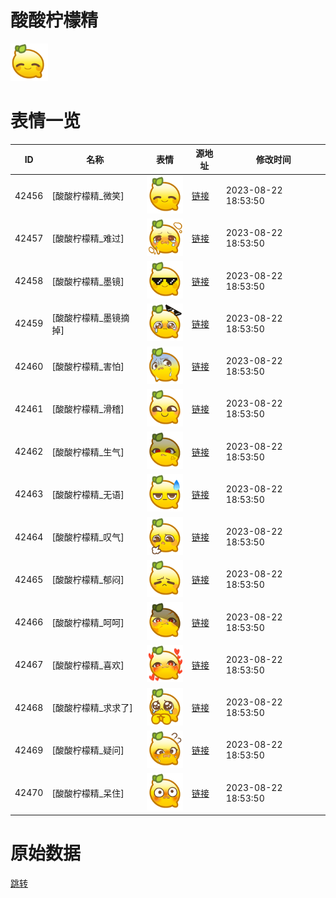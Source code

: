 # 酸酸柠檬精

<img src="./cover.png" height="60" alt="cover" />

# 表情一览

|ID|名称|表情|源地址|修改时间|
|----|----|----|----|----|
|42456|[酸酸柠檬精_微笑]|<img src="./pic/042456_%5B酸酸柠檬精_微笑%5D.png" height="60" alt="微笑"/>|[链接](https://i0.hdslb.com/bfs/garb/a3cbd0cfa43f0b926c8bcca6274fc032ba6145f7.png)|2023-08-22 18:53:50|
|42457|[酸酸柠檬精_难过]|<img src="./pic/042457_%5B酸酸柠檬精_难过%5D.png" height="60" alt="难过"/>|[链接](https://i0.hdslb.com/bfs/garb/a32b62cad030219e03112fd072d80adae4b89673.png)|2023-08-22 18:53:50|
|42458|[酸酸柠檬精_墨镜]|<img src="./pic/042458_%5B酸酸柠檬精_墨镜%5D.png" height="60" alt="墨镜"/>|[链接](https://i0.hdslb.com/bfs/garb/546bca79466739c96476bec5d5770632db8f93ee.png)|2023-08-22 18:53:50|
|42459|[酸酸柠檬精_墨镜摘掉]|<img src="./pic/042459_%5B酸酸柠檬精_墨镜摘掉%5D.png" height="60" alt="墨镜摘掉"/>|[链接](https://i0.hdslb.com/bfs/garb/9f8a8d23d59e49b42117e8110f9c2fb3d7285ff6.png)|2023-08-22 18:53:50|
|42460|[酸酸柠檬精_害怕]|<img src="./pic/042460_%5B酸酸柠檬精_害怕%5D.png" height="60" alt="害怕"/>|[链接](https://i0.hdslb.com/bfs/garb/fe591f462727bdd317e300f69fd186d9ba490f22.png)|2023-08-22 18:53:50|
|42461|[酸酸柠檬精_滑稽]|<img src="./pic/042461_%5B酸酸柠檬精_滑稽%5D.png" height="60" alt="滑稽"/>|[链接](https://i0.hdslb.com/bfs/garb/a3ac6dd6939500282ad867f8af3294332fdcd3f1.png)|2023-08-22 18:53:50|
|42462|[酸酸柠檬精_生气]|<img src="./pic/042462_%5B酸酸柠檬精_生气%5D.png" height="60" alt="生气"/>|[链接](https://i0.hdslb.com/bfs/garb/5803dec3e0241f360d7d556dfab6160559df3bb8.png)|2023-08-22 18:53:50|
|42463|[酸酸柠檬精_无语]|<img src="./pic/042463_%5B酸酸柠檬精_无语%5D.png" height="60" alt="无语"/>|[链接](https://i0.hdslb.com/bfs/garb/5828c4b975e3b0a10bedddb338aa2681f7c3e623.png)|2023-08-22 18:53:50|
|42464|[酸酸柠檬精_叹气]|<img src="./pic/042464_%5B酸酸柠檬精_叹气%5D.png" height="60" alt="叹气"/>|[链接](https://i0.hdslb.com/bfs/garb/71986850d2df04526c60d255b3db7611efe54325.png)|2023-08-22 18:53:50|
|42465|[酸酸柠檬精_郁闷]|<img src="./pic/042465_%5B酸酸柠檬精_郁闷%5D.png" height="60" alt="郁闷"/>|[链接](https://i0.hdslb.com/bfs/garb/f1b88dde0aa39fe97feacb5d74e2af71012bd7f7.png)|2023-08-22 18:53:50|
|42466|[酸酸柠檬精_呵呵]|<img src="./pic/042466_%5B酸酸柠檬精_呵呵%5D.png" height="60" alt="呵呵"/>|[链接](https://i0.hdslb.com/bfs/garb/12d15a2a1268081df05fac6094ce1dd70fe80724.png)|2023-08-22 18:53:50|
|42467|[酸酸柠檬精_喜欢]|<img src="./pic/042467_%5B酸酸柠檬精_喜欢%5D.png" height="60" alt="喜欢"/>|[链接](https://i0.hdslb.com/bfs/garb/6dd2e8f814448a3a422f4730a894fc1e0aa570d6.png)|2023-08-22 18:53:50|
|42468|[酸酸柠檬精_求求了]|<img src="./pic/042468_%5B酸酸柠檬精_求求了%5D.png" height="60" alt="求求了"/>|[链接](https://i0.hdslb.com/bfs/garb/8e4be2b3e69210dae61cbdf630194cc2010a9be8.png)|2023-08-22 18:53:50|
|42469|[酸酸柠檬精_疑问]|<img src="./pic/042469_%5B酸酸柠檬精_疑问%5D.png" height="60" alt="疑问"/>|[链接](https://i0.hdslb.com/bfs/garb/82f1205693c330b1f8946321bc36b9656d74d85d.png)|2023-08-22 18:53:50|
|42470|[酸酸柠檬精_呆住]|<img src="./pic/042470_%5B酸酸柠檬精_呆住%5D.png" height="60" alt="呆住"/>|[链接](https://i0.hdslb.com/bfs/garb/aa21ead608d39d838a4aa4fab4b52695c220088f.png)|2023-08-22 18:53:50|

# 原始数据

[跳转](./raw.json)

